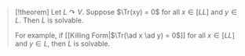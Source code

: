 >[!theorem]
> Let $L\curvearrowright V$. Suppose $\Tr(xy) = 0$ for all $x\in [LL]$ and $y\in L$. Then $L$ is solvable.
> 
> For example, if [[Killing Form|$\Tr(\ad x \ad y) = 0$]] for all $x\in [LL]$ and $y\in L$, then $L$ is solvable.